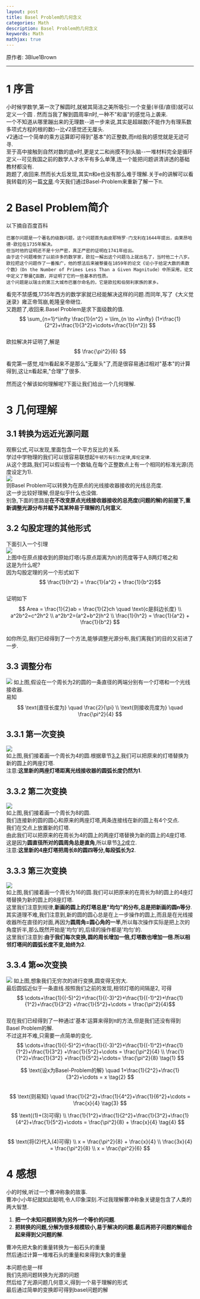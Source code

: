```yaml
---
layout: post
title: Basel Problem的几何含义  
categories: Math
description: Basel Problem的几何含义  
keywords: Math
mathjax: true
---
```


原作者: 3Blue1Brown

***  

# 1 序言
小时候学数学,第一次了解圆时,就被其简洁之美所吸引:一个变量(半径/直径)就可以定义一个圆  .
然而当我了解到圆周率π时,一种不"和谐"的感觉马上袭来.  
一个不知道从哪里蹦出来的无理数--进一步来说,其实是超越数(不能作为有理系数多项式方程的根的数)--比√2感觉还无厘头.  
√2通过一个简单的乘方运算即可得到"基本"的正整数,而π给我的感觉就是无迹可寻.  
至于高中接触到自然对数的底e时,更是丈二和尚摸不到头脑--一堆材料完全是循环定义--可见我国之前的数学人才水平有多么单薄,连一个能把问题讲清讲透的基础教材都没有.  
跑题了,收回来.然而长大后发现,其实π和e也没有那么难于理解.关于e的讲解可以看我转载的另一篇[文章](/2021/08/03/e/).今天我们通过Basel-Problem来重新了解一下π.

# 2 Basel Problem简介
以下摘自百度百科
```
巴塞尔问题是一个著名的级数问题，这个问题首先由皮耶特罗·门戈利在1644年提出，由莱昂哈德·欧拉在1735年解决。
但当时他的证明还不是十分严密，真正严密的证明在1741年给出。
由于这个问题难倒了以前许多的数学家，欧拉一解出这个问题马上就出名了，当时他二十八岁。
欧拉把这个问题作了一番推广，他的想法后来被黎曼在1859年的论文《论小于给定大数的素数个数》（On the Number of Primes Less Than a Given Magnitude）中所采用，论文中定义了黎曼ζ函数，并证明了它的一些基本的性质。
这个问题是以瑞士的第三大城市巴塞尔命名的，它是欧拉和伯努利家族的家乡。
```
看完不禁感慨,1735年西方的数学家就已经能解决这样的问题.而同年,写了《大义觉迷录》雍正帝驾崩,乾隆皇帝继位.  
又跑题了,收回来.Basel Problem是求下面级数的值.  
$$ \sum_{n=1}^\infty \frac{1}{n^2} = \lim_{n \to +\infty} (1+\frac{1}{2^2}+\frac{1}{3^2}+\cdots+\frac{1}{n^2}) $$  
欧拉解决并证明了,解是$$ \frac{\pi^2}{6} $$  

看完第一感觉,哇!π看起来不是那么"无厘头"了,而是很容易通过相对"基本"的计算得到,这让π看起来,"合理"了很多.

然而这个解该如何理解呢?下面让我们给出一个几何理解.

# 3 几何理解
## 3.1 转换为远近光源问题
观察公式,可以发现,里面包含一个平方反比的关系.  
学过中学物理的我们可以很容易联想起`牛顿万有引力定律`,`库伦定律`.  
从这个思路,我们可以假设有一个数轴,在每个正整数点上有一个相同的标准光源(亮度设定为1).  
![](/images/posts/2021/basel-problem/1.png)  
则Basel Problem可以转换为在原点的光线接收器接收的光线总亮度.  
这一步比较好理解,但是似乎什么也没做.  
别急,下面的思路是**在不改变原点光线接收器接收的总亮度(问题的解)的前提下,重新调整光源分布并赋予其某种易于理解的几何意义**.

## 3.2 勾股定理的其他形式
下面引入一个引理  
![](/images/posts/2021/basel-problem/2.png)  
上图中在原点接收到的原始灯塔(与原点距离为h)的亮度等于A,B两灯塔之和  
这是为什么呢?  
因为勾股定理的另一个形式如下  
$$ \frac{1}{h^2} = \frac{1}{a^2} + \frac{1}{b^2}$$  
证明如下  
$$ Area = \frac{1}{2}ab = \frac{1}{2}ch \quad \text{c是斜边长度} \\
a^2b^2=c^2h^2 \\
a^2b^2=(a^2+b^2)h^2 \\
\frac{1}{h^2} = \frac{1}{a^2} + \frac{1}{b^2}
$$  
如你所见,我们已经得到了一个方法,能够调整光源分布,我们离我们的目的又前进了一步.  

## 3.3 调整分布
![](/images/posts/2021/basel-problem/3.png)
如上图,假设在一个周长为2的圆的一条直径的两端分别有一个灯塔和一个光线接收器.  
易知  
$$ \text{直径长度为} \quad \frac{2}{\pi} \\
\text{则接收亮度为} \quad \frac{\pi^2}{4}
$$

## 3.3.1 第一次变换
![](/images/posts/2021/basel-problem/4.png)  
如上图,我们接着画一个周长为4的圆.根据章节[3.2](#32-勾股定理的其他形式),我们可以把原来的灯塔替换为新的圆上的两座灯塔.  
注意:**这里新的两座灯塔距离光线接收器的圆弧长度仍然为1**.  

## 3.3.2 第二次变换
![](/images/posts/2021/basel-problem/5.png)  
如上图,我们接着画一个周长为8的圆.  
我们连接新的圆的圆心和原来的两座灯塔,两条连接线在新的圆上有4个交点.  
我们在交点上放置新的灯塔.  
由此我们可以把原来的在周长为4的圆上的两座灯塔替换为新的圆上的4座灯塔.  
这是因为**圆直径所对的圆周角总是直角**,所以章节[3.2](#32-勾股定理的其他形式)成立.  
注意:**这里新的4座灯塔把周长8的圆四等分,每段弧长为2**.  

## 3.3.3 第三次变换
![](/images/posts/2021/basel-problem/6.png)  
如上图,我们接着画一个周长为16的圆.我们可以把原来的在周长为8的圆上的4座灯塔替换为新的圆上的8座灯塔.  
这里我们注意到规律,**新画的圆上的灯塔总是"均匀"的分布,总是把新画的圆n等分**.  
其实道理不难,我们注意到,新的圆的圆心总是在上一步操作的圆上,而且是在光线接收器所在直径的对面,再因为**圆周角=圆心角的一半**,所以每次操作实际是把上次的角度折半,那么既然开始是'均匀'的,后续的操作都是'均匀'的.  
这里我们注意到:**由于我们每次变换,圆的周长增加一倍,灯塔数也增加一倍.所以相邻灯塔间的圆弧长度不变,始终为2**.  

## 3.3.4 第∞次变换
![](/images/posts/2021/basel-problem/7.png)
如上图,想象我们无穷次的进行变换,圆变得无穷大.  
最后圆弧近似于一条直线.按照我们之前的发现,相邻灯塔的间隔是2, 可得  
$$ \cdots+\frac{1}{(-5)^2}+\frac{1}{(-3)^2}+\frac{1}{(-1)^2}+\frac{1}{1^2}+\frac{1}{3^2} +\frac{1}{5^2}+\cdots = \frac{\pi^2}{4}$$  
现在我们已经得到了一种通过'基本'运算来得到π的方法,但是我们还没有得到Basel Problem的解.  
不过这并不难,只需要一点简单的变化.  
$$
\cdots+\frac{1}{(-5)^2}+\frac{1}{(-3)^2}+\frac{1}{(-1)^2}+\frac{1}{1^2}+\frac{1}{3^2} +\frac{1}{5^2}+\cdots = \frac{\pi^2}{4} \\
\frac{1}{1^2}+\frac{1}{3^2} +\frac{1}{5^2}+\cdots= \frac{\pi^2}{8} \tag{1}
$$  

$$
\text{设x为Basel-Problem的解} \quad 1+\frac{1}{2^2}+\frac{1}{3^2}+\cdots = x \tag{2}
$$  
$$
\text{则易知} \quad \frac{1}{2^2}+\frac{1}{4^2}+\frac{1}{6^2}+\cdots = \frac{x}{4} \tag{3}
$$

$$
\text{(1)+(3)可得} \\
\frac{1}{1^2}+\frac{1}{2^2}+\frac{1}{3^2}+\frac{1}{4^2}+\frac{1}{5^2}+\cdots = \frac{\pi^2}{8} + \frac{x}{4} \tag{4}
$$  
$$
\text{将(2)代入(4)可得} \\
x = \frac{\pi^2}{8} + \frac{x}{4} \\
\frac{3x}{4} = \frac{\pi^2}{8} \\
x = \frac{\pi^2}{6}
$$

# 4 感想
小的时候,听过一个曹冲称象的故事.  
曹冲小小年纪就如此聪明,令人印象深刻.不过我理解曹冲称象关键是包含了人类的两大智慧.  

1. **把一个未知问题转换为另外一个等价的问题**.  
2. **把转换的问题,分解为很多规模较小,易于解决的问题.最后再把子问题的解组合起来得到父问题的解**.  

曹冲先把大象的重量转换为一船石头的重量  
然后通过计算一堆堆石头的重量和来得到大象的重量  

本问题也是一样  
我们先把问题转换为光源的问题  
然后给了光源问题几何意义,得到一个易于理解的形式  
最后通过简单的变换即可得到basel问题的解  
